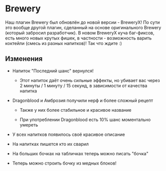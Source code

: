# Brewery

Наш плагин Brewery был обновлён до новой версии - BreweryX! По сути это вообще другой плагин, сделанный на основе оригинального Brewery (который забросил разработчик). В новом BreweryX куча баг-фиксов, есть много новых крутых фишек, в частности - возможность варить коктейли (смесь из разных напитков)! Так что ждите :)

## Изменения

- Напиток "Последний шанс" вернулся!

    - Этот напиток даёт очень сильные эффекты, но убивает вас через 2 минуты / 1 минуту / 15 секунд, в зависимости от качества напитка

- Dragonblood и Амброзия получили нерф и более сложный рецепт

    - Также у них более стабильное и красивое название

    - При употреблении Dragonblood есть 10% шанс моментально умереть

- У всех напитков появилось своё красивое описание

- На напитках пишется кто их сварил

- На больших бочках на табличках теперь можно писать "бочка"

- Теперь можно строить бочку из медных блоков!
